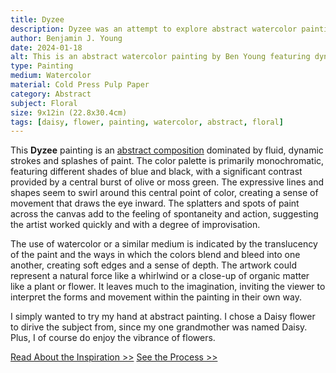 ```yaml
---
title: Dyzee
description: Dyzee was an attempt to explore abstract watercolor painting, even though the abstraction is subjectively representitive to it's floral referenced name, a Daisy flower.
author: Benjamin J. Young
date: 2024-01-18
alt: This is an abstract watercolor painting by Ben Young featuring dynamic blue and black brushstrokes, with splatters and washes creating a sense of movement, anchored by a central burst of yellow.
type: Painting
medium: Watercolor
material: Cold Press Pulp Paper
category: Abstract
subject: Floral
size: 9x12in (22.8x30.4cm)
tags: [daisy, flower, painting, watercolor, abstract, floral]
---
```


This **Dyzee** painting is an [abstract composition](https://www.artistsnetwork.com/art-inspiration/what-is-abstract-art/) dominated by fluid, dynamic strokes and splashes of paint. The color palette is primarily monochromatic, featuring different shades of blue and black, with a significant contrast provided by a central burst of olive or moss green. The expressive lines and shapes seem to swirl around this central point of color, creating a sense of movement that draws the eye inward. The splatters and spots of paint across the canvas add to the feeling of spontaneity and action, suggesting the artist worked quickly and with a degree of improvisation.

The use of watercolor or a similar medium is indicated by the translucency of the paint and the ways in which the colors blend and bleed into one another, creating soft edges and a sense of depth. The artwork could represent a natural force like a whirlwind or a close-up of organic matter like a plant or flower. It leaves much to the imagination, inviting the viewer to interpret the forms and movement within the painting in their own way.

I simply wanted to try my hand at abstract painting. I chose a Daisy flower to dirive the subject from, since my one grandmother was named Daisy. Plus, I of course do enjoy the vibrance of flowers.

[Read About the Inspiration >>](./inspiration/)
[See the Process >>](./process/)